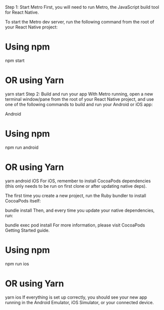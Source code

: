 Step 1: Start Metro
First, you will need to run Metro, the JavaScript build tool for React Native.

To start the Metro dev server, run the following command from the root of your React Native project:

# Using npm
npm start

# OR using Yarn
yarn start
Step 2: Build and run your app
With Metro running, open a new terminal window/pane from the root of your React Native project, and use one of the following commands to build and run your Android or iOS app:

Android
# Using npm
npm run android

# OR using Yarn
yarn android
iOS
For iOS, remember to install CocoaPods dependencies (this only needs to be run on first clone or after updating native deps).

The first time you create a new project, run the Ruby bundler to install CocoaPods itself:

bundle install
Then, and every time you update your native dependencies, run:

bundle exec pod install
For more information, please visit CocoaPods Getting Started guide.

# Using npm
npm run ios

# OR using Yarn
yarn ios
If everything is set up correctly, you should see your new app running in the Android Emulator, iOS Simulator, or your connected device.











